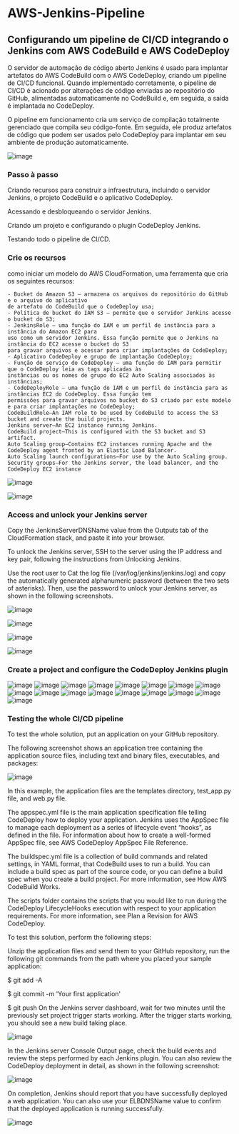 # AWS-Jenkins-Pipeline

## Configurando um pipeline de CI/CD integrando o Jenkins com AWS CodeBuild e AWS CodeDeploy 
 
O servidor de automação de código aberto Jenkins é usado para implantar artefatos do AWS CodeBuild com o AWS CodeDeploy, criando um pipeline de CI/CD funcional.
Quando implementado corretamente, o pipeline de CI/CD é acionado por alterações de código enviadas ao repositório do GitHub, alimentadas automaticamente no CodeBuild e, em seguida, a saída é implantada no CodeDeploy.
  
 
O pipeline em funcionamento cria um serviço de compilação totalmente gerenciado que compila seu código-fonte. Em seguida, ele produz artefatos de código que podem ser usados pelo CodeDeploy para implantar em seu ambiente de produção automaticamente.


![image](https://user-images.githubusercontent.com/48589838/89983289-e5fc2900-dc94-11ea-9258-685375cad1dd.png)



### Passo à passo 

Criando recursos para construir a infraestrutura, incluindo o servidor Jenkins, o projeto CodeBuild e o aplicativo CodeDeploy.

Acessando e desbloqueando o servidor Jenkins.

Criando um projeto e configurando o plugin CodeDeploy Jenkins.

Testando todo o pipeline de CI/CD.

### Crie os recursos
como iniciar um modelo do AWS CloudFormation, uma ferramenta que cria os seguintes recursos:

```
- Bucket do Amazon S3 — armazena os arquivos do repositório do GitHub e o arquivo do aplicativo 
de artefato do CodeBuild que o CodeDeploy usa;
- Política de bucket do IAM S3 — permite que o servidor Jenkins acesse o bucket do S3;
- JenkinsRole — uma função do IAM e um perfil de instância para a instância do Amazon EC2 para 
uso como um servidor Jenkins. Essa função permite que o Jenkins na instância do EC2 acesse o bucket do S3 
para gravar arquivos e acessar para criar implantações do CodeDeploy;
- Aplicativo CodeDeploy e grupo de implantação CodeDeploy;
- Função de serviço do CodeDeploy — uma função do IAM para permitir que o CodeDeploy leia as tags aplicadas às 
instâncias ou os nomes de grupo do EC2 Auto Scaling associados às instâncias;
- CodeDeployRole — uma função do IAM e um perfil de instância para as instâncias EC2 do CodeDeploy. Essa função tem 
permissões para gravar arquivos no bucket do S3 criado por este modelo e para criar implantações no CodeDeploy;
CodeBuildRole—An IAM role to be used by CodeBuild to access the S3 bucket and create the build projects.
Jenkins server—An EC2 instance running Jenkins.
CodeBuild project—This is configured with the S3 bucket and S3 artifact.
Auto Scaling group—Contains EC2 instances running Apache and the CodeDeploy agent fronted by an Elastic Load Balancer.
Auto Scaling launch configurations—For use by the Auto Scaling group.
Security groups—For the Jenkins server, the load balancer, and the CodeDeploy EC2 instance
```

![image](https://user-images.githubusercontent.com/48589838/89985330-87d14500-dc98-11ea-9964-c1211d0c8a03.png)

![image](https://user-images.githubusercontent.com/48589838/89985319-83a52780-dc98-11ea-8442-3e8e7eb3e403.png)


### Access and unlock your Jenkins server

Copy the JenkinsServerDNSName value from the Outputs tab of the CloudFormation stack, and paste it into your browser.

To unlock the Jenkins server, SSH to the server using the IP address and key pair, following the instructions from Unlocking Jenkins.

Use the root user to Cat the log file (/var/log/jenkins/jenkins.log) and copy the automatically generated alphanumeric password (between the two sets of asterisks). Then, use the password to unlock your Jenkins server, as shown in the following screenshots.

![image](https://user-images.githubusercontent.com/48589838/89985442-ba7b3d80-dc98-11ea-9cb4-9014339ba6e3.png)

![image](https://user-images.githubusercontent.com/48589838/89985456-be0ec480-dc98-11ea-9f0a-32333a15e9ce.png)

![image](https://user-images.githubusercontent.com/48589838/89985477-c666ff80-dc98-11ea-8313-dcdec60d39f8.png)

![image](https://user-images.githubusercontent.com/48589838/89985469-c23ae200-dc98-11ea-9243-9c8994fa4f28.png)



### Create a project and configure the CodeDeploy Jenkins plugin

![image](https://user-images.githubusercontent.com/48589838/89985612-fadabb80-dc98-11ea-84cf-c2add128ffc0.png)
![image](https://user-images.githubusercontent.com/48589838/89985621-ff06d900-dc98-11ea-9fee-f80963c8291f.png)
![image](https://user-images.githubusercontent.com/48589838/89985634-05955080-dc99-11ea-9187-db635bdeca9a.png)
![image](https://user-images.githubusercontent.com/48589838/89985688-15149980-dc99-11ea-8810-8e7a43c1e4ff.png)
![image](https://user-images.githubusercontent.com/48589838/89985702-1c3ba780-dc99-11ea-90c3-220b906d91a7.png)
![image](https://user-images.githubusercontent.com/48589838/89985709-1fcf2e80-dc99-11ea-8caf-4962b2721915.png)
![image](https://user-images.githubusercontent.com/48589838/89985726-25c50f80-dc99-11ea-9955-68b7897cb6db.png)
![image](https://user-images.githubusercontent.com/48589838/89985715-22ca1f00-dc99-11ea-9fe5-4a1b0c79e65c.png)
![image](https://user-images.githubusercontent.com/48589838/89985694-180f8a00-dc99-11ea-8a3c-fa211b9ea87e.png)
![image](https://user-images.githubusercontent.com/48589838/89985744-28c00000-dc99-11ea-8e62-e3d18baa5152.png)
![image](https://user-images.githubusercontent.com/48589838/89985756-2c538700-dc99-11ea-9318-a0cb7a6aed0a.png)
![image](https://user-images.githubusercontent.com/48589838/89985781-31b0d180-dc99-11ea-969e-407595b211ad.png)
![image](https://user-images.githubusercontent.com/48589838/89985795-35dcef00-dc99-11ea-816f-2ce6a2bacece.png)
![image](https://user-images.githubusercontent.com/48589838/89985806-38d7df80-dc99-11ea-8cd8-b003ccac1c45.png)
![image](https://user-images.githubusercontent.com/48589838/89985848-45f4ce80-dc99-11ea-9a47-c8256c083864.png)
![image](https://user-images.githubusercontent.com/48589838/89985864-4a20ec00-dc99-11ea-8dbf-fcecdedec7e6.png)
![image](https://user-images.githubusercontent.com/48589838/89985875-4db47300-dc99-11ea-8288-fb7e30a5cb11.png)


### Testing the whole CI/CD pipeline

To test the whole solution, put an application on your GitHub repository.

The following screenshot shows an application tree containing the application source files, including text and binary files, executables, and packages:

![image](https://user-images.githubusercontent.com/48589838/89986084-a71ca200-dc99-11ea-9021-097d82084171.png)

In this example, the application files are the templates directory, test_app.py file, and web.py file.

The appspec.yml file is the main application specification file telling CodeDeploy how to deploy your application. Jenkins uses the AppSpec file to manage each deployment as a series of lifecycle event “hooks”, as defined in the file. For information about how to create a well-formed AppSpec file, see AWS CodeDeploy AppSpec File Reference.

The buildspec.yml file is a collection of build commands and related settings, in YAML format, that CodeBuild uses to run a build. You can include a build spec as part of the source code, or you can define a build spec when you create a build project. For more information, see How AWS CodeBuild Works.

The scripts folder contains the scripts that you would like to run during the CodeDeploy LifecycleHooks execution with respect to your application requirements. For more information, see Plan a Revision for AWS CodeDeploy.

To test this solution, perform the following steps:

Unzip the application files and send them to your GitHub repository, run the following git commands from the path where you placed your sample application:

$ git add -A

$ git commit -m 'Your first application'

$ git push
On the Jenkins server dashboard, wait for two minutes until the previously set project trigger starts working. After the trigger starts working, you should see a new build taking place.

![image](https://user-images.githubusercontent.com/48589838/89986214-d92e0400-dc99-11ea-84cb-9ff3e830a1b8.png)

In the Jenkins server Console Output page, check the build events and review the steps performed by each Jenkins plugin. You can also review the CodeDeploy deployment in detail, as shown in the following screenshot:

![image](https://user-images.githubusercontent.com/48589838/89986227-dd5a2180-dc99-11ea-95a5-15938ac49df1.png)

On completion, Jenkins should report that you have successfully deployed a web application. You can also use your ELBDNSName value to confirm that the deployed application is running successfully.

![image](https://user-images.githubusercontent.com/48589838/89986033-9409d200-dc99-11ea-883c-37f6a469e02c.png)
